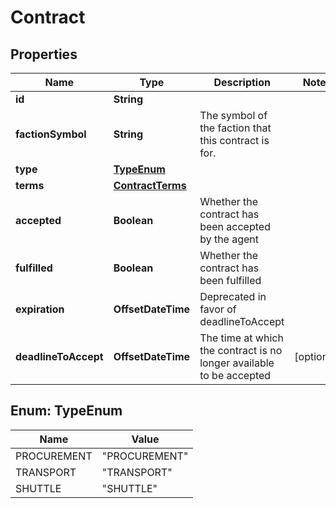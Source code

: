 

# Contract



## Properties

| Name | Type | Description | Notes |
|------------ | ------------- | ------------- | -------------|
|**id** | **String** |  |  |
|**factionSymbol** | **String** | The symbol of the faction that this contract is for. |  |
|**type** | [**TypeEnum**](#TypeEnum) |  |  |
|**terms** | [**ContractTerms**](ContractTerms.md) |  |  |
|**accepted** | **Boolean** | Whether the contract has been accepted by the agent |  |
|**fulfilled** | **Boolean** | Whether the contract has been fulfilled |  |
|**expiration** | **OffsetDateTime** | Deprecated in favor of deadlineToAccept |  |
|**deadlineToAccept** | **OffsetDateTime** | The time at which the contract is no longer available to be accepted |  [optional] |



## Enum: TypeEnum

| Name | Value |
|---- | -----|
| PROCUREMENT | &quot;PROCUREMENT&quot; |
| TRANSPORT | &quot;TRANSPORT&quot; |
| SHUTTLE | &quot;SHUTTLE&quot; |



